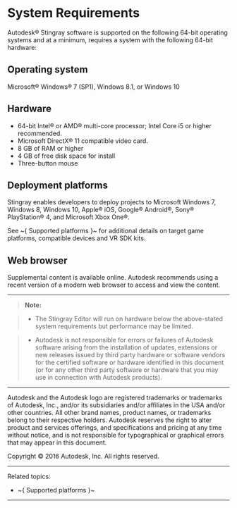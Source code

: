 # System Requirements

Autodesk® Stingray software is supported on the following 64-bit operating systems and at a minimum, requires a system with the following 64-bit hardware:

## Operating system

Microsoft® Windows® 7 (SP1), Windows 8.1, or Windows 10

## Hardware

- 64-bit Intel® or AMD® multi-core processor; Intel Core i5 or higher recommended.
- Microsoft DirectX® 11 compatible video card.
- 8 GB of RAM or higher
- 4 GB of free disk space for install
- Three-button mouse

## Deployment platforms

Stingray enables developers to deploy projects to Microsoft Windows 7, Windows 8, Windows 10, Apple® iOS, Google® Android®, Sony® PlayStation® 4, and Microsoft Xbox One®.

See ~{ Supported platforms }~ for additional details on target game platforms, compatible devices and VR SDK kits.

## Web browser

Supplemental content is available online. Autodesk recommends using a recent version of a modern web browser to access and view the content.

* * *

> **Note:**

> - The Stingray Editor will run on hardware below the above-stated system requirements but performance may be limited.

> - Autodesk is not responsible for errors or failures of Autodesk software arising from the installation of updates, extensions or new releases issued by third party hardware or software vendors for the certified software or hardware identified in this document (or for any other third party software or hardware that you may use in connection with Autodesk products).

* * *

Autodesk and the Autodesk logo are registered trademarks or trademarks of Autodesk, Inc., and/or its subsidiaries and/or affiliates in the USA and/or other countries. All other brand names, product names, or trademarks belong to their respective holders. Autodesk reserves the right to alter product and services offerings, and specifications and pricing at any time without notice, and is not responsible for typographical or graphical errors that may appear in this document.

Copyright © 2016 Autodesk, Inc. All rights reserved.

---
Related topics:
-	~{ Supported platforms }~
---
